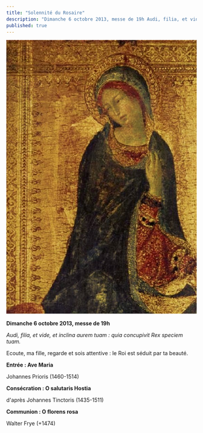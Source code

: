 ```yaml
---
title: "Solennité du Rosaire"
description: "Dimanche 6 octobre 2013, messe de 19h Audi, filia, et vide, et inclina aurem tuam : quia concupivit Rex speciem tuam. Ecoute, ma fille, regarde et sois attentive : le Roi est séduit par ta beauté. Entrée : Ave Maria Johannes Prioris (1460-1514) Consécration..."
published: true
---
```



![](/images/2013-10-04-marie-martini-2.jpg)

**Dimanche 6 octobre 2013, messe de 19h**

*Audi, filia, et vide, et inclina aurem tuam : quia concupivit Rex speciem tuam.*

Ecoute, ma fille, regarde et sois attentive : le Roi est séduit par ta beauté.

**Entrée : Ave Maria**

Johannes Prioris (1460-1514)

**Consécration : O salutaris Hostia**

d'après Johannes Tinctoris (1435-1511)

**Communion : O florens rosa**

Walter Frye (+1474)